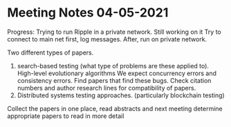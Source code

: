 # Meeting Notes 04-05-2021
Progress: Trying to run Ripple in a private network. Still working on it
Try to connect to main net first, log messages. After, run on private network.

Two different types of papers. 
1. search-based testing (what type of problems are these applied to). High-level evolutionary algorithms
	We expect concurrency errors and consistency errors. Find papers that find these bugs. Check citation numbers and author research lines for compatibility of papers.
2. Distributed systems testing approaches. (particularly blockchain testing)

Collect the papers in one place, read abstracts and next meeting determine appropriate papers to read in more detail
